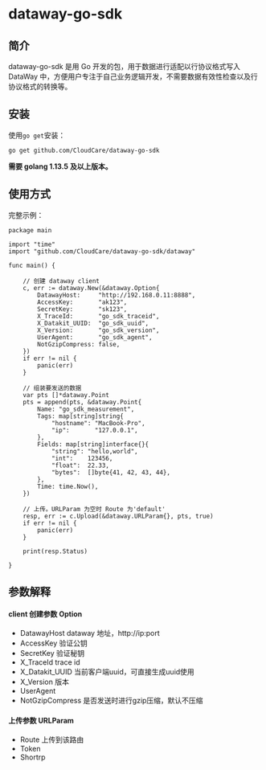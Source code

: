 # dataway-go-sdk

## 简介

dataway-go-sdk 是用 Go 开发的包，用于数据进行适配以行协议格式写入 DataWay 中，方便用户专注于自己业务逻辑开发，不需要数据有效性检查以及行协议格式的转换等。

## 安装

使用`go get`安装：
```
go get github.com/CloudCare/dataway-go-sdk
```

**需要 golang 1.13.5 及以上版本。**

## 使用方式

完整示例：
``` golang
package main

import "time"
import "github.com/CloudCare/dataway-go-sdk/dataway"

func main() {

	// 创建 dataway client
	c, err := dataway.New(&dataway.Option{
		DatawayHost:     "http://192.168.0.11:8888",
		AccessKey:       "ak123",
		SecretKey:       "sk123",
		X_TraceId:       "go_sdk_traceid",
		X_Datakit_UUID:  "go_sdk_uuid",
		X_Version:       "go_sdk_version",
		UserAgent:       "go_sdk_agent",
		NotGzipCompress: false,
	})
	if err != nil {
		panic(err)
	}

	// 组装要发送的数据
	var pts []*dataway.Point
	pts = append(pts, &dataway.Point{
		Name: "go_sdk_measurement",
		Tags: map[string]string{
			"hostname": "MacBook-Pro",
			"ip":       "127.0.0.1",
		},
		Fields: map[string]interface{}{
			"string": "hello,world",
			"int":    123456,
			"float":  22.33,
			"bytes":  []byte{41, 42, 43, 44},
		},
		Time: time.Now(),
	})

	// 上传。URLParam 为空时 Route 为'default'
	resp, err := c.Upload(&dataway.URLParam{}, pts, true)
	if err != nil {
		panic(err)
	}

	print(resp.Status)

}
```

## 参数解释

#### client 创建参数 Option

- DatawayHost		dataway 地址，http://ip:port
- AccessKey		验证公钥
- SecretKey		验证秘钥
- X_TraceId		trace id
- X_Datakit_UUID	当前客户端uuid，可直接生成uuid使用
- X_Version		版本
- UserAgent		
- NotGzipCompress	是否发送时进行gzip压缩，默认不压缩

#### 上传参数 URLParam

- Route		上传到该路由
- Token
- Shortrp
